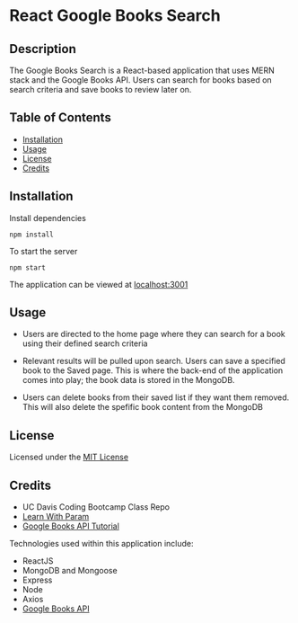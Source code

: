 # React Google Books Search

## Description

The Google Books Search is a React-based application that uses MERN stack and the Google Books API. Users can search for books based on search criteria and save books to review later on.

## Table of Contents

* [Installation](#installation)
* [Usage](#usage)
* [License](#license)
* [Credits](#credits)

## Installation

Install dependencies
```
npm install
```

To start the server
```
npm start
```

The application can be viewed at [localhost:3001](http://localhost:3001/)

## Usage

- Users are directed to the home page where they can search for a book using their defined search criteria

- Relevant results will be pulled upon search. Users can save a specified book to the Saved page. This is where the back-end of the application comes into play; the book data is stored in the MongoDB. 

- Users can delete books from their saved list if they want them removed. This will also delete the spefific book content from the MongoDB

## License

Licensed under the [MIT License](license.txt)

## Credits

* UC Davis Coding Bootcamp Class Repo
* [Learn With Param](https://learnwithparam.com/blog/learn-react-hooks-by-building-books-search/)
* [Google Books API Tutorial](https://www.youtube.com/watch?v=6sBqMyUOcl8)

Technologies used within this application include:
* ReactJS
* MongoDB and Mongoose
* Express
* Node
* Axios
* [Google Books API](https://developers.google.com/books/)